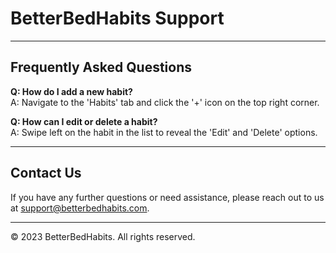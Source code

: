 # BetterBedHabits Support

---

## Frequently Asked Questions

**Q: How do I add a new habit?**  
A: Navigate to the 'Habits' tab and click the '+' icon on the top right corner.

**Q: How can I edit or delete a habit?**  
A: Swipe left on the habit in the list to reveal the 'Edit' and 'Delete' options.

<!-- Add more questions and answers as needed -->

---

## Contact Us

If you have any further questions or need assistance, please reach out to us at [support@betterbedhabits.com](mailto:support@betterbedhabits.com).

---

&copy; 2023 BetterBedHabits. All rights reserved.
